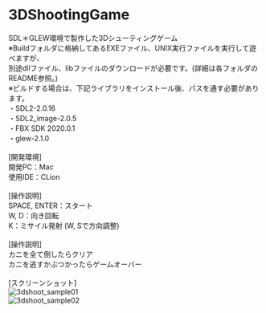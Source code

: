 # 3DShootingGame
SDL＊GLEW環境で製作した3Dシューティングゲーム<br>
※Buildフォルダに格納してあるEXEファイル、UNIX実行ファイルを実行して遊べますが、
<br>
別途dllファイル、libファイルのダウンロードが必要です。(詳細は各フォルダのREADME参照。)
<br>
※ビルドする場合は、下記ライブラリをインストール後、パスを通す必要があります。<br>
・SDL2-2.0.16<br>
・SDL2_image-2.0.5<br>
・FBX SDK 2020.0.1<br>
・glew-2.1.0<br>
<br>
[開発環境]
<br>
開発PC：Mac
<br>
使用IDE：CLion
<br>
<br>
[操作説明]
<br>
SPACE, ENTER：スタート
<br>
W, D：向き回転
<br>
K：ミサイル発射 (W, Sで方向調整)
<br>
<br>
[操作説明]
<br>
カニを全て倒したらクリア
<br>
カニを逃すかぶつかったらゲームオーバー
<br>
<br>
[スクリーンショット]<br>
![3dshoot_sample01](https://user-images.githubusercontent.com/77447256/142758014-c4de12ef-b7f9-4f6d-b30b-8fb5ce218451.png)
<br>
![3dshoot_sample02](https://user-images.githubusercontent.com/77447256/142758030-4d7371b7-a745-4825-80d2-d049e1c7a88b.png)
<br>
